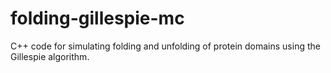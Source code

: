 # folding-gillespie-mc
C++ code for simulating folding and unfolding of protein domains using the Gillespie algorithm.
